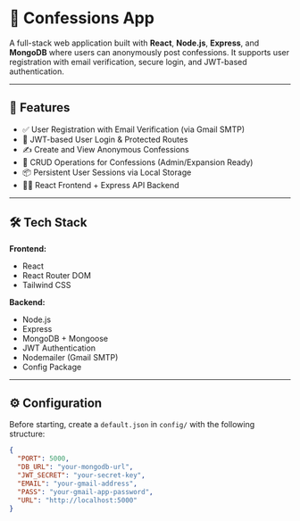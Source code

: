 # 📝 Confessions App

A full-stack web application built with **React**, **Node.js**, **Express**, and **MongoDB** where users can anonymously post confessions. It supports user registration with email verification, secure login, and JWT-based authentication.

---

## 🚀 Features

- ✅ User Registration with Email Verification (via Gmail SMTP)
- 🔐 JWT-based User Login & Protected Routes
- ✍️ Create and View Anonymous Confessions
- 🧾 CRUD Operations for Confessions (Admin/Expansion Ready)
- 📦 Persistent User Sessions via Local Storage
- 🧑‍💻 React Frontend + Express API Backend

---

## 🛠️ Tech Stack

**Frontend:**
- React
- React Router DOM
- Tailwind CSS

**Backend:**
- Node.js
- Express
- MongoDB + Mongoose
- JWT Authentication
- Nodemailer (Gmail SMTP)
- Config Package

---

## ⚙️ Configuration

Before starting, create a `default.json` in `config/` with the following structure:

```json
{
  "PORT": 5000,
  "DB_URL": "your-mongodb-url",
  "JWT_SECRET": "your-secret-key",
  "EMAIL": "your-gmail-address",
  "PASS": "your-gmail-app-password",
  "URL": "http://localhost:5000"
}